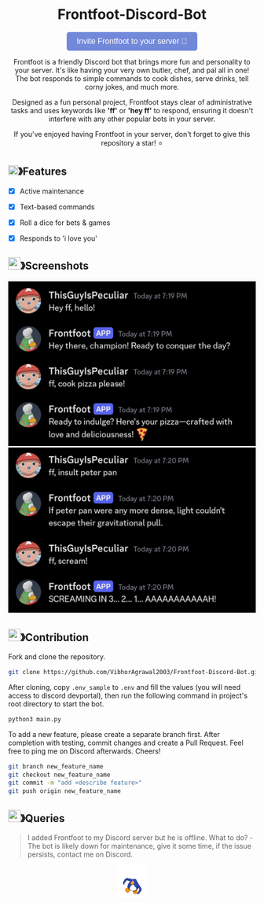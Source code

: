 <div align="center">

  <h1 align="center">Frontfoot-Discord-Bot</h1>

<p align="center">
    <a href="https://discord.com/oauth2/authorize?client_id=1175204727500312616" style="text-decoration: none;">
        <button style="
            background-color: #7289DA; 
            color: white; 
            padding: 10px 20px; 
            border: none; 
            border-radius: 5px; 
            font-size: 16px; 
            cursor: pointer;">
            Invite Frontfoot to your server 🐧
        </button>
    </a>
</p>

<p align="center">
    Frontfoot is a friendly Discord bot that brings more fun and personality to your server. It's like having your very own butler, chef, and pal all in one! 
    The bot responds to simple commands to cook dishes, serve drinks, tell corny jokes, and much more.
</p>

<p align="center">
    Designed as a fun personal project, Frontfoot stays clear of administrative tasks and uses keywords like <strong>'ff'</strong> or <strong>'hey ff'</strong> to respond, ensuring it doesn't interfere with any other popular bots in your server.
</p>

<p align="center">
    If you've enjoyed having Frontfoot in your server, don't forget to give this repository a star! ⭐
</p>


</div>


<!-- ABOUT THE PROJECT -->

## <img src="https://cdn.discordapp.com/emojis/852881450667081728.gif" width="20px" height="20px">》Features
- [x] Active maintenance
- [x] Text-based commands
- [x] Roll a dice for bets & games
- [x] Responds to 'i love you'



## <img src="https://cdn.discordapp.com/emojis/1028680849195020308.png" width="25px" height="25px">》Screenshots

<div align="center">
    <img src="https://github.com/VibhorAgrawal2003/Frontfoot-Discord-Bot/blob/main/screenshots/ss_1.jpg" />
    <img src="https://github.com/VibhorAgrawal2003/Frontfoot-Discord-Bot/blob/main/screenshots/ss_2.jpg" />
</div>


## <img src="https://cdn.discordapp.com/emojis/1009754836314628146.gif" width="25px" height="25px">》Contribution


Fork and clone the repository.
```bash
git clone https://github.com/VibhorAgrawal2003/Frontfoot-Discord-Bot.git
```

After cloning, copy `.env_sample` to `.env` and fill the values (you will need access to discord devportal), then run the following command in project's root directory to start the bot.

```bash
python3 main.py
```

To add a new feature, please create a separate branch first. After completion with testing, commit changes and create a Pull Request. Feel free to ping me on Discord afterwards. Cheers!

```bash
git branch new_feature_name
git checkout new_feature_name
git commit -m "add <describe feature>"
git push origin new_feature_name
```


## <img src="https://cdn.discordapp.com/emojis/1015745034076819516.png" width="25px" height="25px">》Queries

> I added Frontfoot to my Discord server but he is offline. What to do?
-The bot is likely down for maintenance, give it some time, if the issue persists, contact me on Discord.


<div align="center">
    <img width="60px" src="https://github.com/VibhorAgrawal2003/Frontfoot-Discord-Bot/blob/main/media/dance.gif" />
</div>


